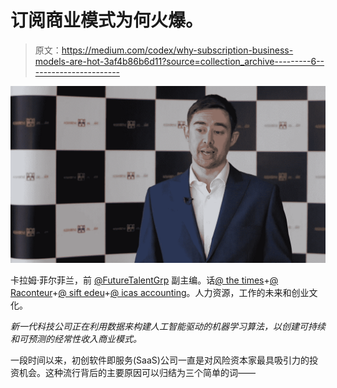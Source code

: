 # 订阅商业模式为何火爆。

> 原文：<https://medium.com/codex/why-subscription-business-models-are-hot-3af4b86b6d11?source=collection_archive---------6----------------------->

![](img/e27a1100cbe001606159eedf9cc17684.png)

卡拉姆·菲尔菲兰，前 [@FutureTalentGrp](http://twitter.com/FutureTalentGrp) 副主编。话[@ the times](http://twitter.com/TheTimes)+[@ Raconteur](http://twitter.com/Raconteur)+[@ sift edeu](http://twitter.com/siftedeu)+[@ icas accounting](http://twitter.com/ICASAccounting)。人力资源，工作的未来和创业文化。

*新一代科技公司正在利用数据来构建人工智能驱动的机器学习算法，以创建可持续和可预测的经常性收入商业模式。*

一段时间以来，初创软件即服务(SaaS)公司一直是对风险资本家最具吸引力的投资机会。这种流行背后的主要原因可以归结为三个简单的词——